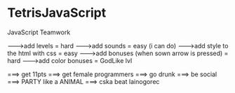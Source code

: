 TetrisJavaScript
================

JavaScript Teamwork

--->add levels = hard
--->add sounds = easy (i can do)
--->add style to the html with css = easy
--->add bonuses (when sown arrow is pressed) = hard
--->add color bonuses = GodLike lvl

===> get 11pts ===> get female programmers ===> go drunk ===> be social ===> PARTY like a ANIMAL ===> cska beat lainogorec
